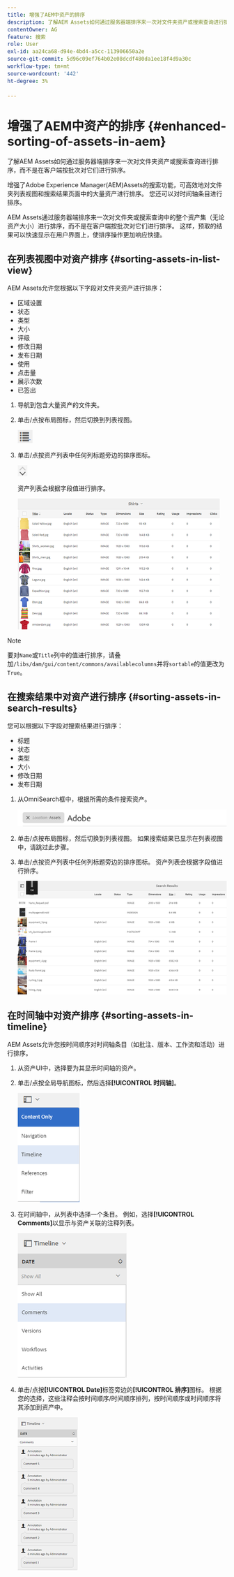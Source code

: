 ```yaml
---
title: 增强了AEM中资产的排序
description: 了解AEM Assets如何通过服务器端排序来一次对文件夹资产或搜索查询进行排序，而不是在客户端按批次对它们进行排序。
contentOwner: AG
feature: 搜索
role: User
exl-id: aa24ca68-d94e-4bd4-a5cc-113906650a2e
source-git-commit: 5d96c09ef764b02e08dcdf480da1ee18f4d9a30c
workflow-type: tm+mt
source-wordcount: '442'
ht-degree: 3%

---
```


# 增强了AEM中资产的排序 {#enhanced-sorting-of-assets-in-aem}

了解AEM Assets如何通过服务器端排序来一次对文件夹资产或搜索查询进行排序，而不是在客户端按批次对它们进行排序。

增强了Adobe Experience Manager(AEM)Assets的搜索功能，可高效地对文件夹列表视图和搜索结果页面中的大量资产进行排序。 您还可以对时间轴条目进行排序。

AEM Assets通过服务器端排序来一次对文件夹或搜索查询中的整个资产集（无论资产大小）进行排序，而不是在客户端按批次对它们进行排序。 这样，预取的结果可以快速显示在用户界面上，使排序操作更加响应快捷。

## 在列表视图中对资产排序 {#sorting-assets-in-list-view}

AEM Assets允许您根据以下字段对文件夹资产进行排序：

* 区域设置
* 状态
* 类型
* 大小
* 评级
* 修改日期
* 发布日期
* 使用
* 点击量
* 展示次数
* 已签出

1. 导航到包含大量资产的文件夹。
1. 单击/点按布局图标，然后切换到列表视图。

   ![chlimage_1-394](assets/chlimage_1-394.png)

1. 单击/点按资产列表中任何列标题旁边的排序图标。

   ![chlimage_1-395](assets/chlimage_1-395.png)

   资产列表会根据字段值进行排序。

   ![chlimage_1-396](assets/chlimage_1-396.png)

>[!NOTE]
>
>要对`Name`或`Title`列中的值进行排序，请叠加`/libs/dam/gui/content/commons/availablecolumns`并将`sortable`的值更改为`True`。

## 在搜索结果中对资产进行排序 {#sorting-assets-in-search-results}

您可以根据以下字段对搜索结果进行排序：

* 标题
* 状态
* 类型
* 大小
* 修改日期
* 发布日期

1. 从OmniSearch框中，根据所需的条件搜索资产。

   ![chlimage_1-397](assets/chlimage_1-397.png)

1. 单击/点按布局图标，然后切换到列表视图。 如果搜索结果已显示在列表视图中，请跳过此步骤。
1. 单击/点按资产列表中任何列标题旁边的排序图标。 资产列表会根据字段值进行排序。

   ![chlimage_1-398](assets/chlimage_1-398.png)

## 在时间轴中对资产排序 {#sorting-assets-in-timeline}

AEM Assets允许您按时间顺序对时间轴条目（如批注、版本、工作流和活动）进行排序。

1. 从资产UI中，选择要为其显示时间轴的资产。
1. 单击/点按全局导航图标，然后选择&#x200B;**[!UICONTROL 时间轴]**。

   ![chlimage_1-399](assets/chlimage_1-399.png)

1. 在时间轴中，从列表中选择一个条目。 例如，选择&#x200B;**[!UICONTROL Comments]**&#x200B;以显示与资产关联的注释列表。

   ![chlimage_1-400](assets/chlimage_1-400.png)

1. 单击/点按&#x200B;**[!UICONTROL Date]**&#x200B;标签旁边的&#x200B;**[!UICONTROL 排序]**&#x200B;图标。 根据您的选择，这些注释会按时间顺序/时间顺序排列，按时间顺序或时间顺序将其添加到资产中。

   ![chlimage_1-401](assets/chlimage_1-401.png)
